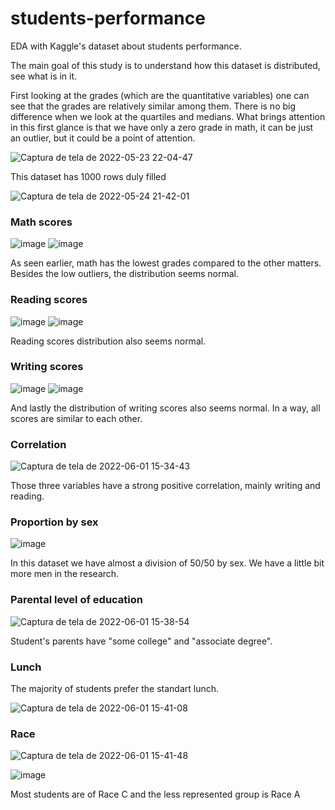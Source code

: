 # students-performance
EDA with Kaggle's dataset about students performance.

The main goal of this study is to understand how this dataset is distributed, see what is in it.

First looking at the grades (which are the quantitative variables) one can see that the grades are relatively similar among them. There is no big difference when we look at the quartiles and medians.
What brings attention in this first glance is that we have only a zero grade in math, it can be just an outlier, but it could be a point of attention. 

![Captura de tela de 2022-05-23 22-04-47](https://user-images.githubusercontent.com/82065199/169928000-a6f86bdc-64d8-4d79-ae53-d53bc2f13dd5.png)

This dataset has 1000 rows duly filled

![Captura de tela de 2022-05-24 21-42-01](https://user-images.githubusercontent.com/82065199/170154492-d30ffbf7-e729-48fb-bd8c-3cd2f60bc384.png)

### Math scores

![image](https://user-images.githubusercontent.com/82065199/171476935-92b53150-f68c-4329-b20c-ccf8044eec8d.png) ![image](https://user-images.githubusercontent.com/82065199/171476555-ef81540e-f362-41c6-9678-719f171eb142.png)

As seen earlier, math has the lowest grades compared to the other matters. Besides the low outliers, the distribution seems normal.

### Reading scores 

![image](https://user-images.githubusercontent.com/82065199/171477143-7943b8d7-474c-438d-ac9f-55061a4aa783.png) ![image](https://user-images.githubusercontent.com/82065199/171477167-07fe044e-24c4-4bc4-b8c2-b519c6bdc942.png)

Reading scores distribution also seems normal.

### Writing scores

![image](https://user-images.githubusercontent.com/82065199/171477279-8056bf9c-38b0-470f-b652-6e31aa913663.png) ![image](https://user-images.githubusercontent.com/82065199/171477303-fdab0155-c38e-47ef-a747-e6505d03f640.png)

And lastly the distribution of writing scores also seems normal. In a way, all scores are similar to each other.

### Correlation

![Captura de tela de 2022-06-01 15-34-43](https://user-images.githubusercontent.com/82065199/171477654-0d17053e-ec5b-496e-a2de-47ba4d3f511d.png)

Those three variables have a strong positive correlation, mainly writing and reading.

### Proportion by sex

![image](https://user-images.githubusercontent.com/82065199/171477845-bd075f57-3930-4ae2-9302-448bb9d882cd.png)

In this dataset we have almost a division of 50/50 by sex. We have a little bit more men in the research.

### Parental level of education

![Captura de tela de 2022-06-01 15-38-54](https://user-images.githubusercontent.com/82065199/171478344-f1e35a5d-9538-4225-b4f4-d68782b3731a.png)

Student's parents have "some college" and "associate degree". 

### Lunch

The majority of students prefer the standart lunch.

![Captura de tela de 2022-06-01 15-41-08](https://user-images.githubusercontent.com/82065199/171478687-1d744dcd-6fcb-4f31-91b6-32f0fe5d0712.png)

### Race

![Captura de tela de 2022-06-01 15-41-48](https://user-images.githubusercontent.com/82065199/171478799-9da4c824-26b9-44d2-8ae2-db2402cf90d4.png)

![image](https://user-images.githubusercontent.com/82065199/171478824-4de6881f-81cf-411e-a7fb-e3b83eb22d2b.png)

Most students are of Race C and the less represented group is Race A



